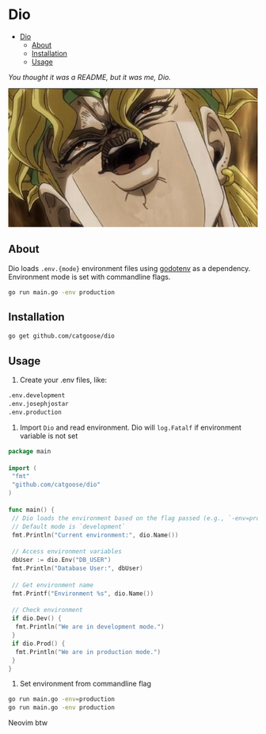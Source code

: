 # Dio

<!--toc:start-->

- [Dio](#dio)
  - [About](#about)
  - [Installation](#installation)
  - [Usage](#usage)
  <!--toc:end-->

_You thought it was a README, but it was me, Dio._

![image](https://github.com/catgoose/screenshots/blob/b2cf4ef1674f99e894552af2c5cf654062ba4e37/dio/dio.png)

## About

Dio loads `.env.{mode}` environment files using [godotenv](https://github.com/joho/godotenv) as a dependency. Environment mode is set with commandline flags.

```bash
go run main.go -env production
```

## Installation

```bash
go get github.com/catgoose/dio
```

## Usage

1. Create your .env files, like:

```bash
.env.development
.env.josephjostar
.env.production
```

1. Import `Dio` and read environment. Dio will `log.Fatalf` if environment
   variable is not set

```go
package main

import (
 "fmt"
 "github.com/catgoose/dio"
)

func main() {
 // Dio loads the environment based on the flag passed (e.g., `-env=production,-env development`)
 // Default mode is `development`
 fmt.Println("Current environment:", dio.Name())

 // Access environment variables
 dbUser := dio.Env("DB_USER")
 fmt.Println("Database User:", dbUser)

 // Get environment name
 fmt.Printf("Environment %s", dio.Name())

 // Check environment
 if dio.Dev() {
  fmt.Println("We are in development mode.")
 }
 if dio.Prod() {
  fmt.Println("We are in production mode.")
 }
}
```

1. Set environment from commandline flag

```bash
go run main.go -env=production
go run main.go -env production
```

Neovim btw
